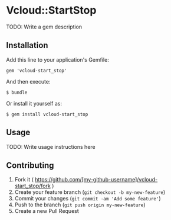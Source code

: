 # Vcloud::StartStop

TODO: Write a gem description

## Installation

Add this line to your application's Gemfile:

    gem 'vcloud-start_stop'

And then execute:

    $ bundle

Or install it yourself as:

    $ gem install vcloud-start_stop

## Usage

TODO: Write usage instructions here

## Contributing

1. Fork it ( https://github.com/[my-github-username]/vcloud-start_stop/fork )
2. Create your feature branch (`git checkout -b my-new-feature`)
3. Commit your changes (`git commit -am 'Add some feature'`)
4. Push to the branch (`git push origin my-new-feature`)
5. Create a new Pull Request
